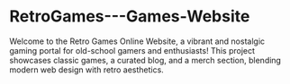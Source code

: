 # RetroGames---Games-Website
Welcome to the Retro Games Online Website, a vibrant and nostalgic gaming portal for old-school gamers and enthusiasts! This project showcases classic games, a curated blog, and a merch section, blending modern web design with retro aesthetics.
